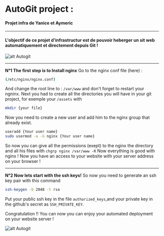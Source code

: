 # AutoGit project :
#### Projet infra de Yanice et Aymeric
---
#### L'objectif de ce projet d'infrastructur est de pouvoir heberger un sit web automatiquement et directement depuis Git !
![alt Autogit](https://logos-world.net/wp-content/uploads/2020/11/GitHub-Emblem.png)

---
**N°1 The first step is to Install nginx**
Go to the nginx conf file (here) :
```bash
(/etc/nginx/nginx.conf)
```
And change the root line to : `/var/www` and don't forget to restart your ngninx.
Next you had to create all the directories you will have in your git project, for exemple your `/assets` with 
```bash
mkdir {your file}
```
Now you need to create a new user and add him to the nginx group that already exist. 
```bash
useradd {Your user name}
sudo usermod -a -G nginx {Your user name}
```
So now you can give all the permissions (exept) to the nginx the directory and all his files with `chgrp nginx /var/www -R`
Now everything is good with nginx !
Now you have an access to your website with your server address on your browser !

---
**N°2 Now lets start with the ssh keys!**
So now you need to generate an ssh key pair with this command 
```bash
ssh-keygen -b 2048 -t rsa
```
Put your public ssh key in the file `authorized_keys`,and your private key in the github's secret as `SSH_PRIVATE_KEY`.

Congratulation !! You can now you can enjoy your automated deployment on your website server ! 


![alt Autogit](https://torrefacteur.co/wp-content/uploads/2017/05/applause.jpg)
